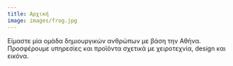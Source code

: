```yaml
---
title: Αρχική
image: images/frog.jpg
---
```

Είμαστε μία ομάδα δημιουργικών ανθρώπων με βάση την Αθήνα. Προσφέρουμε υπηρεσίες και προϊόντα σχετικά με χειροτεχνία, design και εικόνα.
